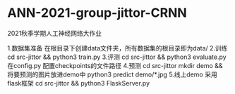 # ANN-2021-group-jittor-CRNN
2021秋季学期人工神经网络大作业

1.数据集准备
    在根目录下创建data文件夹，所有数据集的根目录即为data/
2.训练
    cd src-jittor && python3 train.py
3.评测
    cd src-jittor && python3 evaluate.py
    在config.py 配置checkpoints的文件路径
4.预测
    cd src-jittor
    mkdir demo && 将要预测的图片放进demo中
    python3 predict demo/*.jpg
5.线上demo
    采用flask框架
    cd src-jittor && python3 FlaskServer.py
